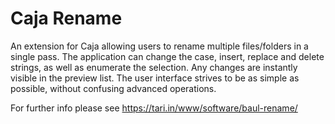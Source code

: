 # Caja Rename
An extension for Caja allowing users to rename multiple files/folders in a single pass. The application can change the case, insert, replace and delete strings, as well as enumerate the selection. Any changes are instantly visible in the preview list. The user interface strives to be as simple as possible, without confusing advanced operations.

For further info please see https://tari.in/www/software/baul-rename/
